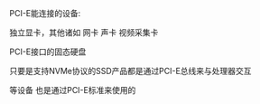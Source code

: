 PCI-E能连接的设备:


独立显卡，其他诸如
网卡
声卡
视频采集卡

PCI-E接口的固态硬盘

只要是支持NVMe协议的SSD产品都是通过PCI-E总线来与处理器交互

等设备
也是通过PCI-E标准来使用的
